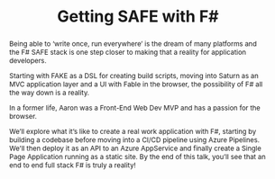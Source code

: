---
title: Getting SAFE with F#
hidden: true
tags: ["fsharp", "dotnet", "webdev", "live-coding"]
duration: 45 mintues
abstract: |
  Being able to ‘write once, run everywhere’ is the dream of many platforms and the F# SAFE stack is one step closer to making that a reality for application developers.

  Starting with FAKE as a DSL for creating build scripts, moving into Saturn as an MVC application layer and a UI with Fable in the browser, the possibility of F# all the way down is a reality.

  In a former life, Aaron was a Front-End Web Dev MVP and has a passion for the browser. 

  We’ll explore what it’s like to create a real work application with F#, starting by building a codebase before moving into a CI/CD pipeline using Azure Pipelines. We'll then deploy it as an API to an Azure AppService and finally create a Single Page Application running as a static site. By the end of this talk, you’ll see that an end to end full stack F# is truly a reality!

audience:
  - .NET Devs
  - F# devs
  - Web devs

notes: |
  This is similar to the talk of the same name, but presented solo and without the mobile component.

  We'll be covering Fable (https://fable.io/), Saturn (https://saturnframework.org/), SAFE (https://safe-stack.github.io/), FAKE (https://fake.build/) and several Azure services (Pipelines, Storage and AppServices).

resources:
  - name: Sessionize link
    link: https://sessionize.com/s/aaron-powell/getting_safe_with_f/22437
---